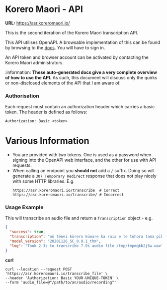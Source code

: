 # Korero Maori - API

**URL:** https://asr.koreromaori.io/

This is the second iteration of the Korero Maori transcription API.

This API utilises OpenAPI. A browsable implementation of this can be found by browsing to the [docs](https://asr.koreromaori.io/docs). You will have to sign in.

An API token and browser account can be activated by contacting the Korero Maori administrators.

:information: **These auto-generated docs give a very complete overview of how to use the API.** As such, this document will discuss only the quirks or non-disclosed elements of the API that I am aware of.

### Authorisation

Each request must contain an authorization header which carries a basic token. The header is defined as follows:

```
Authorization: Basic <token>
```

# Various Information

- You are provided with two tokens. One is used as a password when signing into the OpenAPI web interface, and the other for use with API requests.
- When calling an endpoint you **should not** add a `/` suffix. Doing so will generate a `307 Temporary Redirect` response that does not play nicely with some HTTP libraries. E.g.
    ```
    https://asr.koreromaori.io/transcribe  # Correct
    https://asr.koreromaori.io/transcribe/ # Incorrect
    ```

### Usage Example

This will transcribe an audio file and return a `Transcription` object - e.g.

```json
{
  "success": true,
  "transcription": "nō tēnei kōrero kūware ka ruia e te tohora tana pīkauranga ki roto i te moana",
  "model_version": "20201126_SC_0.9.1_thm",
  "log": "Took 2.3s to transcribe 7.9s audio file /tmp/tmpmqkb2j5w.wav"
}
```

**curl**
```
curl --location --request POST 'https://asr.koreromaori.io/transcribe_file' \
--header 'Authorization: Basic YOUR-UNIQUE-TOKEN' \
--form 'audio_file=@"/path/to/an/audio/recording"'
```
